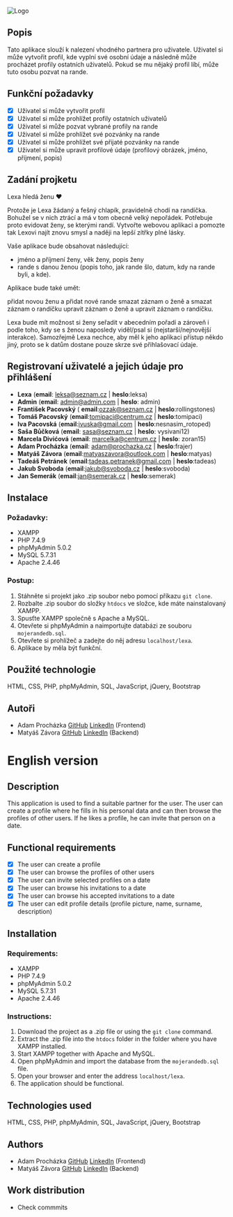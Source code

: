 ![Logo](https://i.ibb.co/hFFRFr8/logo.png)

## Popis

Tato aplikace slouží k nalezení vhodného partnera pro uživatele. Uživatel si může vytvořit profil, kde vyplní své osobní údaje a následně může procházet profily ostatních uživatelů. Pokud se mu nějaký profil líbí, může tuto osobu pozvat na rande.

## Funkční požadavky

- [x] Uživatel si může vytvořit profil
- [x] Uživatel si může prohlížet profily ostatních uživatelů
- [x] Uživatel si může pozvat vybrané profily na rande
- [x] Uživatel si může prohlížet své pozvánky na rande
- [x] Uživatel si může prohlížet své přijaté pozvánky na rande
- [x] Uživatel si může upravit profilové údaje (profilový obrázek, jméno, příjmení, popis)

## Zadání projketu

Lexa hledá ženu ❤️

Protože je Lexa žádaný a fešný chlapík, pravidelně chodí na randíčka.
Bohužel se v nich ztrácí a má v tom obecně velký nepořádek.
Potřebuje proto evidovat ženy, se kterými randí.
Vytvořte webovou aplikaci a pomozte tak Lexovi najít znovu smysl a naději na lepší zítřky plné lásky.

Vaše aplikace bude obsahovat následující:

- jméno a příjmení ženy, věk ženy, popis ženy
- rande s danou ženou (popis toho, jak rande šlo, datum, kdy na rande byli, a kde).

Aplikace bude také umět:

přidat novou ženu a přidat nové rande
smazat záznam o ženě a smazat záznam o randíčku
upravit záznam o ženě a upravit záznam o randíčku.

Lexa bude mít možnost si ženy seřadit v abecedním pořadí a zároveň i podle toho,
kdy se s ženou naposledy viděl/psal si (nejstarší/nejnovější interakce).
Samozřejmě Lexa nechce, aby měl k jeho aplikaci přístup někdo jiný,
proto se k datům dostane pouze skrze své přihlašovací údaje.

## Registrovaní uživatelé a jejich údaje pro přihlášení

- **Lexa** (**email**: leksa@seznam.cz | **heslo**:leksa)
- **Admin** (**email**: admin@admin.com | **heslo**: admin)
- **František Pacovský** ( **email**:ozzak@seznam.cz | **heslo**:rollingstones)
- **Tomáš Pacovský** (**email**:tomipaci@centrum.cz | **heslo**:tomipaci)
- **Iva Pacovská** (**email**:ivuska@gmail.com | **heslo**:nesnasim_rotoped)
- **Saša Bůčková** (**email**: sasa@seznam.cz | **heslo**: vysivani12)
- **Marcela Divićová** (**email**: marcelka@centrum.cz | **heslo**: zoran15)
- **Adam Procházka** (**email**: adam@prochazka.cz | **heslo**:frajer)
- **Matyáš Závora** (**email**:matyaszavora@outlook.com | **heslo**:matyas)
- **Tadeáš Petránek** (**email**:tadeas.petranek@gmail.com | **heslo**:tadeas)
- **Jakub Svoboda** (**email**:jakub@svoboda.cz | **heslo**:svoboda)
- **Jan Semerák** (**email**:jan@semerak.cz | **heslo**:semerak)

## Instalace

### Požadavky:

- XAMPP
- PHP 7.4.9
- phpMyAdmin 5.0.2
- MySQL 5.7.31
- Apache 2.4.46

### Postup:

1. Stáhněte si projekt jako .zip soubor nebo pomocí příkazu `git clone`.
2. Rozbalte .zip soubor do složky `htdocs` ve složce, kde máte nainstalovaný XAMPP.
3. Spusťte XAMPP společně s Apache a MySQL.
4. Otevřete si phpMyAdmin a naimportujte databázi ze souboru `mojerandedb.sql`.
5. Otevřete si prohlížeč a zadejte do něj adresu `localhost/lexa`.
6. Aplikace by měla být funkční.

## Použité technologie

HTML, CSS, PHP, phpMyAdmin, SQL, JavaScript, jQuery, Bootstrap

## Autoři

- Adam Procházka [GitHub](https://www.github.com/AdamProchy) [LinkedIn](https://cz.linkedin.com/in/adamprochazkacz) (Frontend)
- Matyáš Závora [GitHub](https://github.com/matyas-zavora) [LinkedIn](https://cz.linkedin.com/in/matyáš-závora-8b9086269) (Backend)

# English version

## Description

This application is used to find a suitable partner for the user. The user can create a profile where he fills in his personal data and can then browse the profiles of other users. If he likes a profile, he can invite that person on a date.

## Functional requirements

- [x] The user can create a profile
- [x] The user can browse the profiles of other users
- [x] The user can invite selected profiles on a date
- [x] The user can browse his invitations to a date
- [x] The user can browse his accepted invitations to a date
- [x] The user can edit profile details (profile picture, name, surname, description)

## Installation

### Requirements:

- XAMPP
- PHP 7.4.9
- phpMyAdmin 5.0.2
- MySQL 5.7.31
- Apache 2.4.46

### Instructions:

1. Download the project as a .zip file or using the `git clone` command.
2. Extract the .zip file into the `htdocs` folder in the folder where you have XAMPP installed.
3. Start XAMPP together with Apache and MySQL.
4. Open phpMyAdmin and import the database from the `mojerandedb.sql` file.
5. Open your browser and enter the address `localhost/lexa`.
6. The application should be functional.

## Technologies used

HTML, CSS, PHP, phpMyAdmin, SQL, JavaScript, jQuery, Bootstrap

## Authors

- Adam Procházka [GitHub](https://www.github.com/AdamProchy) [LinkedIn](https://cz.linkedin.com/in/adamprochazkacz) (Frontend)
- Matyáš Závora [GitHub](https://github.com/matyas-zavora) [LinkedIn](https://cz.linkedin.com/in/matyáš-závora-8b9086269) (Backend)

## Work distribution

- Check commmits
